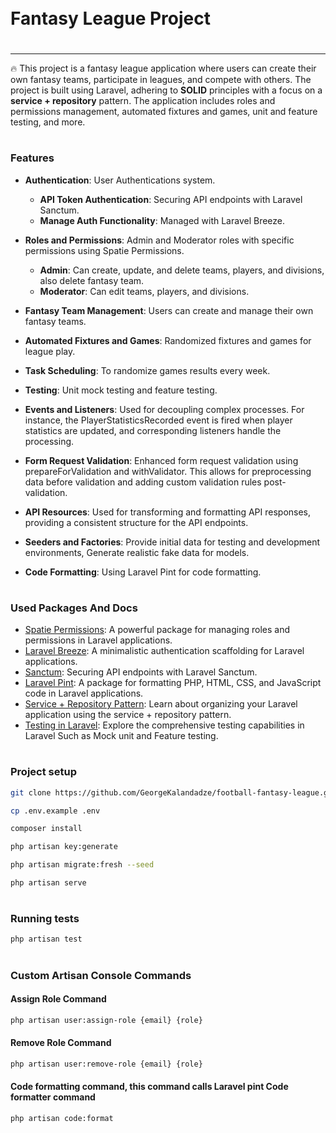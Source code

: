 <div style="display:flex; align-items: center">
  <h1 style="position:relative; top: -6px" >Fantasy League Project</h1>
</div>

---

🔥 This project is a fantasy league application where users can create their own fantasy teams, participate in leagues, and compete with others. The project is built using Laravel, adhering to ****SOLID**** principles with a focus on a ****service + repository**** pattern. The application includes roles and permissions management, automated fixtures and games, unit and feature testing, and more.

#

### Features

- **Authentication**: User Authentications system.
  - **API Token Authentication**: Securing API endpoints with Laravel Sanctum.
  - **Manage Auth Functionality**: Managed with Laravel Breeze.
- **Roles and Permissions**: Admin and Moderator roles with specific permissions using Spatie Permissions.
  - **Admin**: Can create, update, and delete teams, players, and divisions, also delete fantasy team.
  - **Moderator**: Can edit teams, players, and divisions.
- **Fantasy Team Management**: Users can create and manage their own fantasy teams.
- **Automated Fixtures and Games**: Randomized fixtures and games for league play.
  
- **Task Scheduling**: To randomize games results every week.
- **Testing**: Unit mock testing and feature testing.
- **Events and Listeners**: Used for decoupling complex processes. For instance, the PlayerStatisticsRecorded event is fired when player statistics are updated, and corresponding listeners handle the processing.
- **Form Request Validation**: Enhanced form request validation using prepareForValidation and withValidator. This allows for preprocessing data before validation and adding custom validation rules post-validation.
- **API Resources**: Used for transforming and formatting API responses, providing a consistent structure for the API endpoints.
- **Seeders and Factories**:  Provide initial data for testing and development environments, Generate realistic fake data for models.
- **Code Formatting**: Using Laravel Pint for code formatting.
  
#

### Used Packages And Docs

- [Spatie Permissions](https://spatie.be/docs/laravel-permission): A powerful package for managing roles and permissions in Laravel applications.
- [Laravel Breeze](https://laravel.com/docs/breeze): A minimalistic authentication scaffolding for Laravel applications.
- [Sanctum](https://laravel.com/docs/11.x/sanctum): Securing API endpoints with Laravel Sanctum.
- [Laravel Pint](https://github.com/themsaid/laravel-pint): A package for formatting PHP, HTML, CSS, and JavaScript code in Laravel applications.
- [Service + Repository Pattern](https://joe-wadsworth.medium.com/laravel-repository-service-pattern-acf50f95726):  Learn about organizing your Laravel application using the service + repository pattern.
- [Testing in Laravel](https://laravel.com/docs/11.x/testing):  Explore the comprehensive testing capabilities in Laravel Such as Mock unit and Feature testing.
#

### Project setup
```bash
git clone https://github.com/GeorgeKalandadze/football-fantasy-league.git
```
```bash
cp .env.example .env
```
```bash
composer install
```
```bash
php artisan key:generate
```
```bash
php artisan migrate:fresh --seed
```
```bash
php artisan serve
```
#

### Running tests

```bash
php artisan test
```
#

### Custom Artisan Console Commands

#### Assign Role Command
```bash
php artisan user:assign-role {email} {role}
```
#### Remove Role Command
```bash
php artisan user:remove-role {email} {role}
```
#### Code formatting command, this command calls Laravel pint Code formatter command
```bash
php artisan code:format
```
